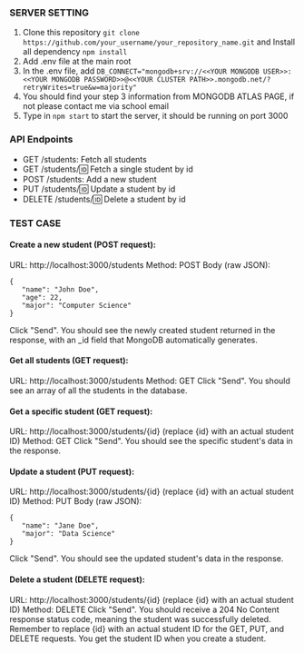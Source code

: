 ### SERVER SETTING

1. Clone this repository `git clone https://github.com/your_username/your_repository_name.git` and Install all dependency `npm install`
2. Add .env file at the main root
3. In the .env file, add `DB_CONNECT="mongodb+srv://<<YOUR MONGODB USER>>:<<YOUR MONGODB PASSWORD>>@<<YOUR CLUSTER PATH>>.mongodb.net/?retryWrites=true&w=majority"`
4. You should find your step 3 information from MONGODB ATLAS PAGE, if not please contact me via school email
5. Type in `npm start` to start the server, it should be running on port 3000

### API Endpoints

- GET /students: Fetch all students
- GET /students/:id: Fetch a single student by id
- POST /students: Add a new student
- PUT /students/:id: Update a student by id
- DELETE /students/:id: Delete a student by id

### TEST CASE

#### Create a new student (POST request):

URL: http://localhost:3000/students
Method: POST
Body (raw JSON):

```
{
   "name": "John Doe",
   "age": 22,
   "major": "Computer Science"
}
```

Click "Send". You should see the newly created student returned in the response, with an \_id field that MongoDB automatically generates.

#### Get all students (GET request):

URL: http://localhost:3000/students
Method: GET
Click "Send". You should see an array of all the students in the database.

#### Get a specific student (GET request):

URL: http://localhost:3000/students/{id} (replace {id} with an actual student ID)
Method: GET
Click "Send". You should see the specific student's data in the response.

#### Update a student (PUT request):

URL: http://localhost:3000/students/{id} (replace {id} with an actual student ID)
Method: PUT
Body (raw JSON):

```
{
   "name": "Jane Doe",
   "major": "Data Science"
}
```

Click "Send". You should see the updated student's data in the response.

#### Delete a student (DELETE request):

URL: http://localhost:3000/students/{id} (replace {id} with an actual student ID)
Method: DELETE
Click "Send". You should receive a 204 No Content response status code, meaning the student was successfully deleted.
Remember to replace {id} with an actual student ID for the GET, PUT, and DELETE requests. You get the student ID when you create a student.
